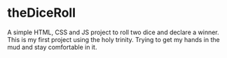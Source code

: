 # theDiceRoll
A simple HTML, CSS and JS project to roll two dice and declare a winner.
This is my first project using the holy trinity. Trying to get my hands in the mud and stay comfortable in it.

